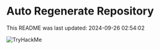 # Auto Regenerate Repository

This README was last updated: 2024-09-26 02:54:02

 ![TryHackMe](https://tryhackme.com/badge/533634)